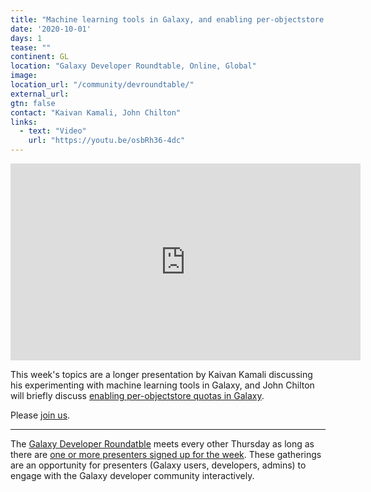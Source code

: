 ```yaml
---
title: "Machine learning tools in Galaxy, and enabling per-objectstore quotas in Galaxy"
date: '2020-10-01'
days: 1
tease: ""
continent: GL
location: "Galaxy Developer Roundtable, Online, Global"
image: 
location_url: "/community/devroundtable/"
external_url:
gtn: false
contact: "Kaivan Kamali, John Chilton"
links:
  - text: "Video"
    url: "https://youtu.be/osbRh36-4dc"
---
```


<iframe width="560" height="315" src="https://www.youtube-nocookie.com/embed/osbRh36-4dc" frameborder="0" allow="accelerometer; autoplay; encrypted-media; gyroscope; picture-in-picture" allowfullscreen></iframe>

This week's topics are a longer presentation by Kaivan Kamali discussing his experimenting with machine learning tools in Galaxy, and John Chilton will briefly discuss [enabling per-objectstore quotas in Galaxy](https://github.com/galaxyproject/galaxy/pull/10221). 

Please [join us](https://calendar.google.com/calendar/embed?src=36q4nj52l0ps2l7jt1t4srl9e0%40group.calendar.google.com).

---

The [Galaxy Developer Roundatble](/src/community/devroundtable/index.md) meets every other Thursday as long as there are [one or more presenters signed up for the week](https://bit.ly/gxdevroundtablepresent).  These gatherings are an opportunity for presenters (Galaxy users, developers, admins) to engage with the Galaxy developer community interactively. 
